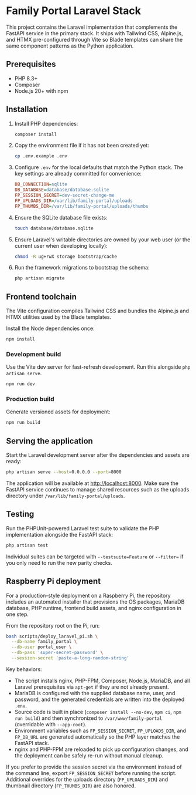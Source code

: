 # Family Portal Laravel Stack

This project contains the Laravel implementation that complements the FastAPI service in the primary stack. It ships with Tailwind CSS, Alpine.js, and HTMX pre-configured through Vite so Blade templates can share the same component patterns as the Python application.

## Prerequisites

- PHP 8.3+
- Composer
- Node.js 20+ with npm

## Installation

1. Install PHP dependencies:
   ```bash
   composer install
   ```
2. Copy the environment file if it has not been created yet:
   ```bash
   cp .env.example .env
   ```
3. Configure `.env` for the local defaults that match the Python stack. The key settings are already committed for convenience:
   ```ini
   DB_CONNECTION=sqlite
   DB_DATABASE=database/database.sqlite
   FP_SESSION_SECRET=dev-secret-change-me
   FP_UPLOADS_DIR=/var/lib/family-portal/uploads
   FP_THUMBS_DIR=/var/lib/family-portal/uploads/thumbs
   ```
4. Ensure the SQLite database file exists:
   ```bash
   touch database/database.sqlite
   ```
5. Ensure Laravel's writable directories are owned by your web user (or the current user when developing locally):
   ```bash
   chmod -R ug+rwX storage bootstrap/cache
   ```
6. Run the framework migrations to bootstrap the schema:
   ```bash
   php artisan migrate
   ```

## Frontend toolchain

The Vite configuration compiles Tailwind CSS and bundles the Alpine.js and HTMX utilities used by the Blade templates.

Install the Node dependencies once:
```bash
npm install
```

### Development build

Use the Vite dev server for fast-refresh development. Run this alongside `php artisan serve`.
```bash
npm run dev
```

### Production build

Generate versioned assets for deployment:
```bash
npm run build
```

## Serving the application

Start the Laravel development server after the dependencies and assets are ready:
```bash
php artisan serve --host=0.0.0.0 --port=8000
```

The application will be available at <http://localhost:8000>. Make sure the FastAPI service continues to manage shared resources such as the uploads directory under `/var/lib/family-portal/uploads`.

## Testing

Run the PHPUnit-powered Laravel test suite to validate the PHP implementation alongside the FastAPI stack:

```bash
php artisan test
```

Individual suites can be targeted with `--testsuite=Feature` or `--filter=` if you only need to run the new parity checks.

## Raspberry Pi deployment

For a production-style deployment on a Raspberry Pi, the repository includes an automated installer that provisions the OS packages, MariaDB database, PHP runtime, frontend build assets, and nginx configuration in one step.

From the repository root on the Pi, run:

```bash
bash scripts/deploy_laravel_pi.sh \
  --db-name family_portal \
  --db-user portal_user \
  --db-pass 'super-secret-password' \
  --session-secret 'paste-a-long-random-string'
```

Key behaviors:

- The script installs nginx, PHP-FPM, Composer, Node.js, MariaDB, and all Laravel prerequisites via `apt-get` if they are not already present.
- MariaDB is configured with the supplied database name, user, and password, and the generated credentials are written into the deployed `.env`.
- Source code is built in place (`composer install --no-dev`, `npm ci`, `npm run build`) and then synchronized to `/var/www/family-portal` (overridable with `--app-root`).
- Environment variables such as `FP_SESSION_SECRET`, `FP_UPLOADS_DIR`, and `FP_DB_URL` are generated automatically so the PHP layer matches the FastAPI stack.
- nginx and PHP-FPM are reloaded to pick up configuration changes, and the deployment can be safely re-run without manual cleanup.

If you prefer to provide the session secret via the environment instead of the command line, export `FP_SESSION_SECRET` before running the script. Additional overrides for the uploads directory (`FP_UPLOADS_DIR`) and thumbnail directory (`FP_THUMBS_DIR`) are also honored.
